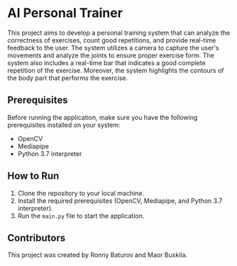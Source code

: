 
# AI Personal Trainer

This project aims to develop a personal training system that can analyze the correctness of exercises, count good repetitions, and provide real-time feedback to the user. The system utilizes a camera to capture the user's movements and analyze the joints to ensure proper exercise form. The system also includes a real-time bar that indicates a good complete repetition of the exercise. Moreover, the system highlights the contours of the body part that performs the exercise.

## Prerequisites

Before running the application, make sure you have the following prerequisites installed on your system:

-   OpenCV
-   Mediapipe
-   Python 3.7 interpreter

## How to Run

1.  Clone the repository to your local machine.
2.  Install the required prerequisites (OpenCV, Mediapipe, and Python 3.7 interpreter).
3.  Run the `main.py` file to start the application.

## Contributors

This project was created by Ronny Baturov and Maor Buskila.
